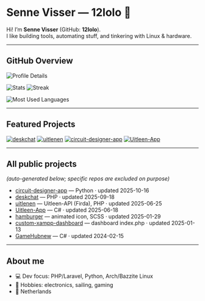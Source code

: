 # Senne Visser — 12lolo 👋

Hi! I’m **Senne Visser** (GitHub: **12lolo**).  
I like building tools, automating stuff, and tinkering with Linux & hardware.

---

## GitHub Overview

![Profile Details](https://github-profile-summary-cards.vercel.app/api/cards/profile-details?username=12lolo&theme=tokyonight)

<p>
  <img src="https://github-profile-summary-cards.vercel.app/api/cards/stats?username=12lolo&theme=tokyonight" alt="Stats" />
  <img src="https://streak-stats.demolab.com?user=12lolo&theme=tokyonight&hide_border=true" alt="Streak" />
</p>

![Most Used Languages](https://github-profile-summary-cards.vercel.app/api/cards/most-commit-language?username=12lolo&theme=tokyonight)

---

## Featured Projects

[![deskchat](https://github-readme-stats.vercel.app/api/pin/?username=12lolo&repo=deskchat&theme=tokyonight&hide_border=true)](https://github.com/12lolo/deskchat)
[![uitlenen](https://github-readme-stats.vercel.app/api/pin/?username=12lolo&repo=uitlenen&theme=tokyonight&hide_border=true)](https://github.com/12lolo/uitlenen)
[![circuit-designer-app](https://github-readme-stats.vercel.app/api/pin/?username=12lolo&repo=circuit-designer-app&theme=tokyonight&hide_border=true)](https://github.com/12lolo/circuit-designer-app)
[![Uitleen-App](https://github-readme-stats.vercel.app/api/pin/?username=12lolo&repo=Uitleen-App&theme=tokyonight&hide_border=true)](https://github.com/12lolo/Uitleen-App)

---

## All public projects
*(auto-generated below; specific repos are excluded on purpose)*

<!-- REPO_LIST_START -->
- [circuit-designer-app](https://github.com/12lolo/circuit-designer-app) — Python · updated 2025-10-16
- [deskchat](https://github.com/12lolo/deskchat) — PHP · updated 2025-09-18
- [uitlenen](https://github.com/12lolo/uitlenen) — Uitleen-API (Firda), PHP · updated 2025-06-25
- [Uitleen-App](https://github.com/12lolo/Uitleen-App) — C# · updated 2025-06-18
- [hamburger](https://github.com/12lolo/hamburger) — animated icon, SCSS · updated 2025-01-29
- [custom-xampp-dashboard](https://github.com/12lolo/custom-xampp-dashboard) — dashboard index.php · updated 2025-01-13
- [GameHubnew](https://github.com/12lolo/GameHubnew) — C# · updated 2024-02-15
<!-- REPO_LIST_END -->

---

## About me
- 💻 Dev focus: PHP/Laravel, Python, Arch/Bazzite Linux  
- 🔧 Hobbies: electronics, sailing, gaming 
- 📍 Netherlands


